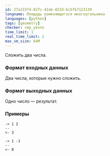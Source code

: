 ```yaml
---
id: 27a215f4-827c-42ab-823d-bc5fb7123139
longname: Площадь изменяющегося многоугольника
languages: [python]
tags: [geometry]
checker: cmp_yesno
time_limit: 1
real_time_limit: 1
max_vm_size: 64M
---
```



Сложить два числа.

### Формат входных данных

Два числа, которые нужно сложить.

### Формат выходных данных

Одно число — результат.

### Примеры

```
-> 1 2
--
<- 3
```

```
-> 1 -1
--
<- 0
```
